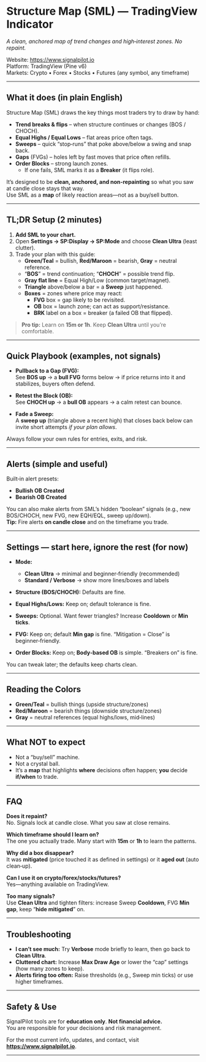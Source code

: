 # Structure Map (SML) — TradingView Indicator
*A clean, anchored map of trend changes and high‑interest zones. No repaint.*

Website: https://www.signalpilot.io  
Platform: TradingView (Pine v6)  
Markets: Crypto • Forex • Stocks • Futures (any symbol, any timeframe)

---

## What it does (in plain English)

Structure Map (SML) draws the key things most traders try to draw by hand:

- **Trend breaks & flips** – when structure continues or changes (BOS / CHOCH).
- **Equal Highs / Equal Lows** – flat areas price often tags.
- **Sweeps** – quick “stop‑runs” that poke above/below a swing and snap back.
- **Gaps** (FVGs) – holes left by fast moves that price often refills.
- **Order Blocks** – strong launch zones.  
  - If one fails, SML marks it as a **Breaker** (it flips role).

It’s designed to be **clean, anchored, and non‑repainting** so what you saw at candle close stays that way.  
Use SML as a **map** of likely reaction areas—not as a buy/sell button.

---

## TL;DR Setup (2 minutes)

1. **Add SML to your chart.**  
2. Open **Settings → SP:Display → SP:Mode** and choose **Clean Ultra** (least clutter).  
3. Trade your plan with this guide:
   - **Green/Teal** = bullish, **Red/Maroon** = bearish, **Gray** = neutral reference.
   - “**BOS**” = trend continuation; “**CHOCH**” = possible trend flip.
   - **Gray flat line** = Equal High/Low (common target/magnet).
   - **Triangle** above/below a bar = a **Sweep** just happened.
   - **Boxes** = zones where price may react:
     - **FVG** box = gap likely to be revisited.
     - **OB** box = launch zone; can act as support/resistance.
     - **BRK** label on a box = breaker (a failed OB that flipped).

> **Pro tip:** Learn on **15m or 1h**. Keep **Clean Ultra** until you’re comfortable.

---

## Quick Playbook (examples, not signals)

- **Pullback to a Gap (FVG):**  
  See **BOS up** → a **bull FVG** forms below → if price returns into it and stabilizes, buyers often defend.

- **Retest the Block (OB):**  
  See **CHOCH up** → a **bull OB** appears → a calm retest can bounce.

- **Fade a Sweep:**  
  A **sweep up** (triangle above a recent high) that closes back below can invite short attempts *if your plan allows*.

Always follow your own rules for entries, exits, and risk.

---

## Alerts (simple and useful)

Built‑in alert presets:
- **Bullish OB Created**
- **Bearish OB Created**

You can also make alerts from SML’s hidden “boolean” signals (e.g., new BOS/CHOCH, new FVG, new EQH/EQL, sweep up/down).  
**Tip:** Fire alerts **on candle close** and on the timeframe you trade.

---

## Settings — start here, ignore the rest (for now)

- **Mode:**  
  - **Clean Ultra** → minimal and beginner‑friendly (recommended)  
  - **Standard / Verbose** → show more lines/boxes and labels

- **Structure (BOS/CHOCH):** Defaults are fine.
- **Equal Highs/Lows:** Keep on; default tolerance is fine.
- **Sweeps:** Optional. Want fewer triangles? Increase **Cooldown** or **Min ticks**.
- **FVG:** Keep on; default **Min gap** is fine. “Mitigation = Close” is beginner‑friendly.
- **Order Blocks:** Keep on; **Body‑based OB** is simple. “Breakers on” is fine.

You can tweak later; the defaults keep charts clean.

---

## Reading the Colors

- **Green/Teal** = bullish things (upside structure/zones)  
- **Red/Maroon** = bearish things (downside structure/zones)  
- **Gray** = neutral references (equal highs/lows, mid‑lines)

---

## What NOT to expect

- Not a “buy/sell” machine.  
- Not a crystal ball.  
- It’s a **map** that highlights **where** decisions often happen; **you** decide **if/when** to trade.

---

## FAQ

**Does it repaint?**  
No. Signals lock at candle close. What you saw at close remains.

**Which timeframe should I learn on?**  
The one you actually trade. Many start with **15m** or **1h** to learn the patterns.

**Why did a box disappear?**  
It was **mitigated** (price touched it as defined in settings) or it **aged out** (auto clean‑up).

**Can I use it on crypto/forex/stocks/futures?**  
Yes—anything available on TradingView.

**Too many signals?**  
Use **Clean Ultra** and tighten filters: increase Sweep **Cooldown**, FVG **Min gap**, keep “**hide mitigated**” on.

---

## Troubleshooting

- **I can’t see much:** Try **Verbose** mode briefly to learn, then go back to **Clean Ultra**.  
- **Cluttered chart:** Increase **Max Draw Age** or lower the “cap” settings (how many zones to keep).  
- **Alerts firing too often:** Raise thresholds (e.g., Sweep min ticks) or use higher timeframes.

---

## Safety & Use

SignalPilot tools are for **education only**. **Not financial advice.**  
You are responsible for your decisions and risk management.

For the most current info, updates, and contact, visit **https://www.signalpilot.io**.

---
